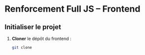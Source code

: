 # Renforcement Full JS – Frontend

## Initialiser le projet

1. **Cloner** le dépôt du frontend :
   ```bash
   git clone 
